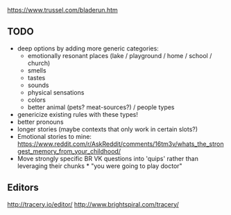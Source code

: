 https://www.trussel.com/bladerun.htm

## TODO
* deep options by adding more generic categories:
    * emotionally resonant places (lake / playground / home / school / church)
    * smells
    * tastes
    * sounds
    * physical sensations
    * colors
    * better animal (pets? meat-sources?) / people types
* genericize existing rules with these types!
* better pronouns
* longer stories (maybe contexts that only work in certain slots?)
* Emotional stories to mine: <https://www.reddit.com/r/AskReddit/comments/16tm3v/whats_the_strongest_memory_from_your_childhood/>
* Move strongly specific BR VK questions into 'quips' rather than leveraging their chunks   * "you were going to play doctor"

## Editors
http://tracery.io/editor/
http://www.brightspiral.com/tracery/



